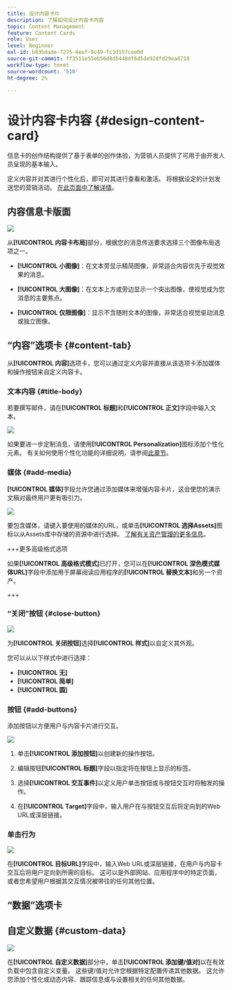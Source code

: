 ```yaml
---
title: 设计内容卡片
description: 了解如何设计内容卡内容
topic: Content Management
feature: Content Cards
role: User
level: Beginner
exl-id: b83bdade-7275-4eef-9c49-fc1d157cee0d
source-git-commit: ff3511e55eb56d8d5448df6d5de92dfd29ea8718
workflow-type: tm+mt
source-wordcount: '510'
ht-degree: 2%

---
```


# 设计内容卡内容 {#design-content-card}

信息卡的创作结构提供了基于表单的创作体验，为营销人员提供了可用于由开发人员呈现的基本输入。

定义内容并对其进行个性化后，即可对其进行查看和激活。 将根据设定的计划发送您的营销活动。 [在此页面中了解详情](../campaigns/review-activate-campaign.md)。

## 内容信息卡版面

![](assets/content-card-image.png)

从&#x200B;**[!UICONTROL 内容卡布局]**&#x200B;部分，根据您的消息传送要求选择三个图像布局选项之一。

* **[!UICONTROL 小图像]**：在文本旁显示精简图像，非常适合内容优先于视觉效果的消息。

* **[!UICONTROL 大图像]**：在文本上方或旁边显示一个突出图像，使视觉成为您消息的主要焦点。

* **[!UICONTROL 仅限图像]**：显示不含随附文本的图像，非常适合视觉驱动消息或独立图像。

## “内容”选项卡 {#content-tab}

从&#x200B;**[!UICONTROL 内容]**&#x200B;选项卡，您可以通过定义内容并直接从该选项卡添加媒体和操作按钮来自定义内容卡。

### 文本内容 {#title-body}

若要撰写邮件，请在&#x200B;**[!UICONTROL 标题]**&#x200B;和&#x200B;**[!UICONTROL 正文]**&#x200B;字段中输入文本。

![](assets/content-card-design-2.png)

如果要进一步定制消息，请使用&#x200B;**[!UICONTROL Personalization]**&#x200B;图标添加个性化元素。 有关如何使用个性化功能的详细说明，请参阅[此章节](../personalization/personalize.md)。

### 媒体 {#add-media}

**[!UICONTROL 媒体]**&#x200B;字段允许您通过添加媒体来增强内容卡片，这会使您的演示文稿对最终用户更有吸引力。

![](assets/content-card-design-3.png)

要包含媒体，请键入要使用的媒体的URL，或单击&#x200B;**[!UICONTROL 选择Assets]**&#x200B;图标以从Assets库中存储的资源中进行选择。 [了解有关资产管理的更多信息](../integrations/assets.md)。

+++更多高级格式选项

如果&#x200B;**[!UICONTROL 高级格式模式]**&#x200B;已打开，您可以在&#x200B;**[!UICONTROL 深色模式媒体URL]**&#x200B;字段中添加用于屏幕阅读应用程序的&#x200B;**[!UICONTROL 替换文本]**&#x200B;和另一个资产。

+++

### “关闭”按钮 {#close-button}

![](assets/content-card-design-1.png)

为&#x200B;**[!UICONTROL 关闭按钮]**&#x200B;选择&#x200B;**[!UICONTROL 样式]**&#x200B;以自定义其外观。

您可以从以下样式中进行选择：

* **[!UICONTROL 无]**
* **[!UICONTROL 简单]**
* **[!UICONTROL 圆]**



<!--
+++More options with advanced formatting

If the **[!UICONTROL Advanced formatting mode]** is switched on, you can choose for your **[!UICONTROL Header]** and **[!UICONTROL Body]**:

* the **[!UICONTROL Font]**
* the **[!UICONTROL Pt size]**
* the **[!UICONTROL Font Color]**
* the **[!UICONTROL Alignment]**
+++
-->



### 按钮 {#add-buttons}

添加按钮以方便用户与内容卡片进行交互。

![](assets/content-card-design-4.png)

1. 单击&#x200B;**[!UICONTROL 添加按钮]**&#x200B;以创建新的操作按钮。

1. 编辑按钮&#x200B;**[!UICONTROL 标题]**&#x200B;字段以指定将在按钮上显示的标签。

1. 选择&#x200B;**[!UICONTROL 交互事件]**&#x200B;以定义用户单击按钮或与按钮交互时将触发的操作。

1. 在&#x200B;**[!UICONTROL Target]**&#x200B;字段中，输入用户在与按钮交互后将定向到的Web URL或深层链接。

<!--
+++More options with advanced formatting

If the **[!UICONTROL Advanced formatting mode]** is switched on, you can choose for your **[!UICONTROL Buttons]**:

* the **[!UICONTROL Font]**
* the **[!UICONTROL Pt size]**
* the **[!UICONTROL Font Color]**
* the **[!UICONTROL Alignment]**

+++
-->

### 单击行为

![](assets/content-card-design-5.png)

在&#x200B;**[!UICONTROL 目标URL]**&#x200B;字段中，输入Web URL或深层链接，在用户与内容卡交互后将用户定向到所需的目标。 这可以是外部网站、应用程序中的特定页面，或者您希望用户根据其交互情况被带往的任何其他位置。

## “数据”选项卡

## 自定义数据 {#custom-data}

![](assets/content-card-design-6.png)

在&#x200B;**[!UICONTROL 自定义数据]**&#x200B;部分中，单击&#x200B;**[!UICONTROL 添加键/值对]**&#x200B;以在有效负载中包含自定义变量。 这些键/值对允许您根据特定配置传递其他数据。 这允许您添加个性化或动态内容、跟踪信息或与设置相关的任何其他数据。
